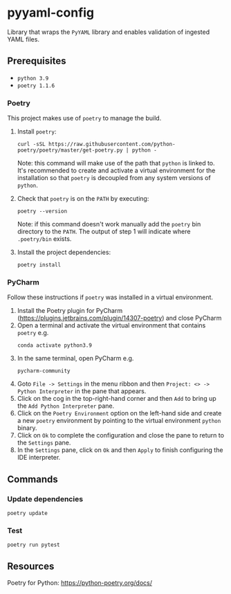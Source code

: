 # pyyaml-config

Library that wraps the `PyYAML` library and enables validation of ingested YAML files.

## Prerequisites

* `python 3.9`
* `poetry 1.1.6`

### Poetry

This project makes use of `poetry` to manage the build.  

1.  Install `poetry`: 
    ```shell
    curl -sSL https://raw.githubusercontent.com/python-poetry/poetry/master/get-poetry.py | python - 
    ```
    Note: this command will make use of the path that `python` is linked to.  It's recommended to create and activate a 
    virtual environment for the installation so that `poetry` is decoupled from any system versions of `python`.
    
2.  Check that `poetry` is on the `PATH` by executing:
    ```shell
    poetry --version
    ```
    Note: if this command doesn't work manually add the `poetry` bin directory to the `PATH`.  The output of step 1
    will indicate where `.poetry/bin` exists.
    
3.  Install the project dependencies:
    ```shell
    poetry install
    ```

### PyCharm

Follow these instructions if `poetry` was installed in a virtual environment.

1.  Install the Poetry plugin for PyCharm (https://plugins.jetbrains.com/plugin/14307-poetry) and close PyCharm
2.  Open a terminal and activate the virtual environment that contains `poetry` e.g.
    ```shell
    conda activate python3.9
    ```
3.  In the same terminal, open PyCharm e.g.
    ```shell
    pycharm-community
    ```
4.  Goto `File -> Settings` in the menu ribbon and then `Project: <> -> Python Interpreter` in the pane that appears.
5.  Click on the cog in the top-right-hand corner and then `Add` to bring up the `Add Python Interpreter` pane.
6.  Click on the `Poetry Environment` option on the left-hand side and create a new `poetry` environment by pointing to the virtual environment `python` binary.
7.  Click on `Ok` to complete the configuration and close the pane to return to the `Settings` pane.
8.  In the `Settings` pane, click on `Ok` and then `Apply` to finish configuring the IDE interpreter.
    
## Commands

### Update dependencies

```shell
poetry update
```

### Test

```shell
poetry run pytest
```

## Resources

Poetry for Python: https://python-poetry.org/docs/
